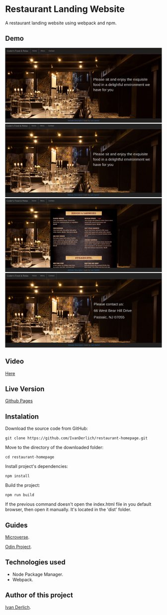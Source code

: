 # Restaurant Landing Website

A restaurant landing website using webpack and npm.

## Demo

![](docs/usage.gif)
![](docs/1.png)
![](docs/2.png)
![](docs/3.png)

## Video

[Here](https://www.youtube.com/watch?v=Fy6IHJ96z7k)

## Live Version

[Github Pages](https://ivanderlich.github.io/restaurant-homepage)

## Instalation

Download the source code from GitHub:

    git clone https://github.com/IvanDerlich/restaurant-homepage.git  

Move to the directory of the downloaded folder:

    cd restaurant-homepage

Install project's dependencies:

    npm install

Build the project:

    npm run build

If the previous command doesn't open the index.html file in you default browser, then open it manually. It's located in the 'dist' folder.


## Guides

[Microverse](https://microverse.pathwright.com/library/fast-track-curriculum/69047/path/step/59622983/).

[Odin Project](https://www.theodinproject.com/courses/javascript/lessons/restaurant-page).

## Technologies used

- Node Package Manager.
- Webpack.

## Author of this project

[Ivan Derlich](https://github.com/IvanDerlich/).
